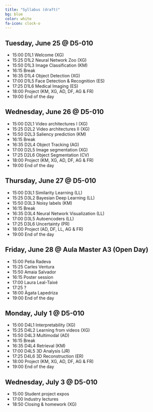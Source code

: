 ```yaml
---
title: "Syllabus (draft)"
bg: blue
color: white
fa-icon: clock-o
---
```


## Tuesday, June 25 @ D5-010

- 15:00 D1L1 Welcome (XG) 
- 15:25 D1L2 Neural Network Zoo (XG) 
- 15:50 D1L3 Image Classification (KM) 
- 16:15 Break
- 16:35 D1L4 Object Detection (XG) 
- 17:00 D1L5 Face Detection & Recognition (ES) 
- 17:25 D1L6 Medical Imaging (ES) 
- 18:00 Project (KM, XG, AD, DF, AG & FR) 
- 19:00 End of the day

## Wednesday, June 26 @ D5-010

- 15:00 D2L1 Video architectures I (XG)
- 15:25 D2L2 Video architectures II (XG) 
- 15:50 D2L3 Saliency prediction (KM) 
- 16:15 Break
- 16:35 D2L4 Object Tracking (AG)
- 17:00 D2L5 Image segmentation (XG)
- 17:25 D2L6 Object Segmentation (CV)
- 18:00 Project (KM, XG, AD, DF, AG & FR)
- 19:00 End of the day

## Thursday, June 27 @ D5-010

- 15:00 D3L1 Similarity Learning (LL)
- 15:25 D3L2 Bayesian Deep Learning (LL)
- 15:50 D3L3 Noisy labels (KM)
- 16:15 Break
- 16:35 D3L4 Neural Network Visualization (LL)
- 17:00 D3L5 Autoencoders (LL)
- 17:25 D3L6 Uncertainty (PR) 
- 18:00 Project (AD, DF, LL, AG & FR)
- 19:00 End of the day

## Friday, June 28 @ Aula Master A3 (Open Day)

- 15:00 Petia Radeva
- 15:25 Carles Ventura
- 15:50 Amaia Salvador
- 16:15 Poster session
- 17:00 Laura Leal-Taixé
- 17:25 ?
- 18:00 Àgata Lapedriza
- 19:00 End of the day

## Monday, July 1 @ D5-010

- 15:00 D4L1 Interpretability (XG)
- 15:25 D4L2 Learning from videos (XG)
- 15:50 D4L3 Multimodal (AD) 
- 16:15 Break
- 16:35 D4L4 Retrieval (KM) 
- 17:00 D4L5 3D Analysis (JR)
- 17:25 D4L6 3D Reconstruction (ER)
- 18:00 Project (KM, XG, AD, DF, AG & FR)
- 19:00 End of the day

## Wednesday, July 3 @ D5-010

- 15:00 Student project expos
- 17:00 Industry lectures
- 18:50 Closing & homework (XG)
